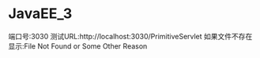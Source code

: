 # JavaEE_3
端口号:3030
测试URL:http://localhost:3030/PrimitiveServlet
如果文件不存在显示:File Not Found or Some Other Reason
